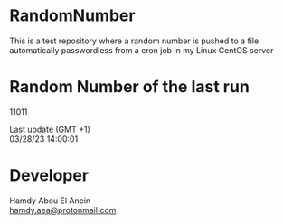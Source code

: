 # RandomNumber    
This is a test repository where a random number is pushed to a file automatically passwordless from a cron job in my Linux CentOS server    
# Random Number of the last run   
11011
      
Last update (GMT +1)    
03/28/23 14:00:01
# Developer    
Hamdy Abou El Anein   
hamdy.aea@protonmail.com
